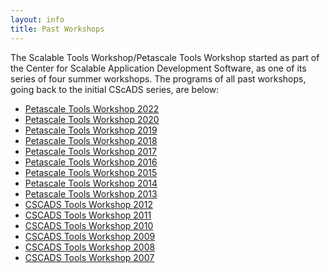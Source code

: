 ```yaml
---
layout: info
title: Past Workshops
---
```



The Scalable Tools Workshop/Petascale Tools Workshop started as part of the Center for Scalable Application Development
Software, as one of its series of four summer workshops. The programs of all past workshops, going back to the initial CScADS
series, are below:

* [Petascale Tools Workshop 2022](/petascale2022)
* [Petascale Tools Workshop 2020](/petascale2020)
* [Petascale Tools Workshop 2019](/petascale2019)
* [Petascale Tools Workshop 2018](/petascale2018)
* [Petascale Tools Workshop 2017](/petascale2017)
* [Petascale Tools Workshop 2016](/petascale2016)
* [Petascale Tools Workshop 2015](/petascale2015)
* [Petascale Tools Workshop 2014](/petascale2014)
* [Petascale Tools Workshop 2013](/petascale2013)
* [CSCADS Tools Workshop 2012](http://cscads.rice.edu/performance-tools.htm)
* [CSCADS Tools Workshop 2011](http://cscads.rice.edu/performance-tools-1.htm)
* [CSCADS Tools Workshop 2010](http://cscads.rice.edu/performance-tools-2.htm)
* [CSCADS Tools Workshop 2009](http://cscads.rice.edu/performance-tools-3.htm)
* [CSCADS Tools Workshop 2008](http://cscads.rice.edu/performance-tools-4.htm)
* [CSCADS Tools Workshop 2007](http://cscads.rice.edu/perf-workshop-07.htm)
